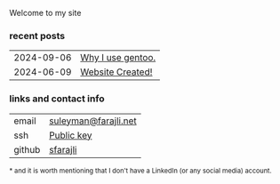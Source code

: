 <!-- Title: My personal Website -->

Welcome to my site

### recent posts

<table>
    <tr><td><time class="key">2024-09-06</time></td><td><a  class="post value"  href="/posts/gentoo.html">Why I use gentoo.</a></td></tr>
    <tr><td><time class="key">2024-06-09</time></td><td><a  class="post value"  href="/posts/website_created.html">Website Created!</a></td></tr>
</table>


### links and contact info

<table>
		<tr><td class="key">email</td><td><a class="value" href="mailto:suleyman@farajli.net">suleyman@farajli.net</a></td></tr>
		<tr><td class="key">ssh  </td><td><a class="value" href="/keys/ssh.html">Public key</a></td></tr>
		<tr><td class="key">github</td><td><a class="value" href="https://github.com/sfarajli">sfarajli</a></td></tr>
</table>
<small class="footnote">* and it is worth mentioning that I don't have a LinkedIn (or any social media) account.</small>
